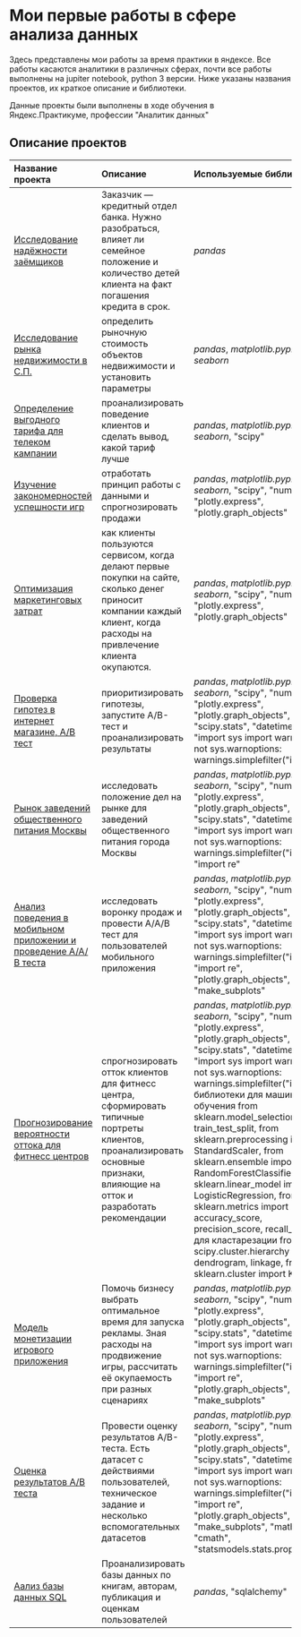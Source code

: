 # Мои первые работы в сфере анализа данных

Здесь представлены мои работы за время практики в яндексе. Все работы касаются аналитики в различных сферах, почти все работы выполнены на jupiter notebook, python 3 версии. Ниже указаны названия проектов, их краткое описание и библиотеки.

Данные проекты были выполнены в ходе обучения в Яндекс.Практикуме, профессии "Аналитик данных"

## Описание проектов

| Название проекта | Описание | Используемые библиотеки | 
| :---------------------- | :---------------------- | :---------------------- |
| [Исследование надёжности заёмщиков](GIT_reliability_of_borrowers) | Заказчик — кредитный отдел банка. Нужно разобраться, влияет ли семейное положение и количество детей клиента на факт погашения кредита в срок.  | *pandas* |
| [Исследование рынка недвижимости в С.П.](GIT_ads_for_the_sale_of_apartments) | определить рыночную стоимость объектов недвижимости и установить параметры | *pandas*, *matplotlib.pyplot*, *seaborn* |
| [Определение выгодного тарифа для телеком кампании](GIT_tarif_smart_ultra) | проанализировать поведение клиентов и сделать вывод, какой тариф лучше | *pandas*, *matplotlib.pyplot*, *seaborn*, "scipy" |
| [Изучение закономерностей успешности игр](GIT_game_shop_strimchik) | отработать принцип работы с данными и спрогнозировать продажи | *pandas*, *matplotlib.pyplot*, *seaborn*, "scipy", "numpy", "plotly.express", "plotly.graph_objects"|
| [Оптимизация маркетинговых затрат](GIT_marketing_yandex_afisha(ROMI_LTV)) | как клиенты пользуются сервисом, когда делают первые покупки на сайте, сколько денег приносит компании каждый клиент, когда расходы на привлечение клиента окупаются. | *pandas*, *matplotlib.pyplot*, *seaborn*, "scipy", "numpy", "plotly.express", "plotly.graph_objects"|
| [Проверка гипотез в интернет магазине, А/В тест](GIT_model_reklama_game) | приоритизировать гипотезы, запустите A/B-тест и проанализировать результаты | *pandas*, *matplotlib.pyplot*, *seaborn*, "scipy", "numpy", "plotly.express", "plotly.graph_objects", "scipy.stats", "datetime", "import sys import warnings if not sys.warnoptions: warnings.simplefilter("ignore")|
| [Рынок заведений общественного питания Москвы](GIT_restorans_and_cafe) | исследовать положение дел на рынке для заведений общественного питания города Москвы | *pandas*, *matplotlib.pyplot*, *seaborn*, "scipy", "numpy", "plotly.express", "plotly.graph_objects", "scipy.stats", "datetime", "import sys import warnings if not sys.warnoptions: warnings.simplefilter("ignore")", "import re"|
| [Анализ поведения в мобильном приложении и проведение А/А/В теста](GIT_mobile_application_voronka_A-A-B_test) | исследовать воронку продаж и провести А/А/В тест для пользователей мобильного приложения | *pandas*, *matplotlib.pyplot*, *seaborn*, "scipy", "numpy", "plotly.express", "plotly.graph_objects", "scipy.stats", "datetime", "import sys import warnings if not sys.warnoptions: warnings.simplefilter("ignore")", "import re", "plotly.graph_objects", "make_subplots"|
| [Прогнозирование вероятности оттока для фитнесс центров](GIT_fitness-centre) | спрогнозировать отток клиентов для фитнесс центра, сформировать типичные портреты клиентов, проанализировать основные признаки, влияющие на отток и разработать рекомендации| *pandas*, *matplotlib.pyplot*, *seaborn*, "scipy", "numpy", "plotly.express", "plotly.graph_objects", "scipy.stats", "datetime", "import sys import warnings if not sys.warnoptions: warnings.simplefilter("ignore")", библиотеки для машинного обучения from sklearn.model_selection import train_test_split, from sklearn.preprocessing import StandardScaler, from sklearn.ensemble import RandomForestClassifier, from sklearn.linear_model import LogisticRegression, from sklearn.metrics import accuracy_score,  precision_score, recall_score, для кластарезации from scipy.cluster.hierarchy import dendrogram, linkage, from sklearn.cluster import KMeans|
| [Модель монетизации игрового приложения](GIT_model_reklama_game) | Помочь бизнесу выбрать оптимальное время для запуска рекламы. Зная расходы на продвижение игры, рассчитать её окупаемость при разных сценариях | *pandas*, *matplotlib.pyplot*, *seaborn*, "scipy", "numpy", "plotly.express", "plotly.graph_objects", "scipy.stats", "datetime", "import sys import warnings if not sys.warnoptions: warnings.simplefilter("ignore")", "import re", "plotly.graph_objects", "make_subplots"|
| [Оценка результатов А/В теста](GIT_A-B_test_10-2021) | Провести оценку результатов A/B-теста. Есть датасет с действиями пользователей, техническое задание и несколько вспомогательных датасетов | *pandas*, *matplotlib.pyplot*, *seaborn*, "scipy", "numpy", "plotly.express", "plotly.graph_objects", "scipy.stats", "datetime", "import sys import warnings if not sys.warnoptions: warnings.simplefilter("ignore")", "import re", "plotly.graph_objects", "make_subplots", "math", "cmath", "statsmodels.stats.proportion"|
| [Аализ базы данных SQL](GIT_analis_data_sql) | Проанализировать базы данных по книгам, авторам, публикация и оценкам пользователей | *pandas*, "sqlalchemy"|
